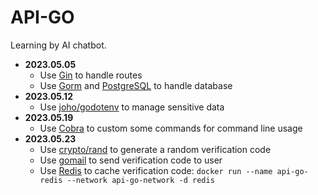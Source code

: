# API-GO

Learning by AI chatbot.

- **2023.05.05**
  - Use [Gin](https://github.com/gin-gonic/gin) to handle routes
  - Use [Gorm](https://github.com/go-gorm/gorm) and [PostgreSQL](https://www.postgresql.org/) to handle database
- **2023.05.12**
  - Use [joho/godotenv](https://github.com/joho/godotenv) to manage sensitive data
- **2023.05.19**
  - Use [Cobra](https://github.com/spf13/cobra) to custom some commands for command line usage
- **2023.05.23**
  - Use [crypto/rand](https://pkg.go.dev/crypto/rand) to generate a random verification code
  - Use [gomail](https://pkg.go.dev/gopkg.in/gomail.v2?utm_source=godoc#example-package) to send verification code to user
  - Use [Redis](https://redis.io/docs/getting-started/) to cache verification code: `docker run --name api-go-redis --network api-go-network -d redis`
